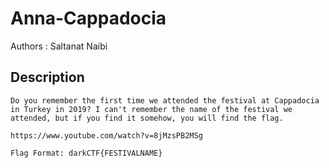 # Anna-Cappadocia

Authors : Saltanat Naibi

## Description
```
Do you remember the first time we attended the festival at Cappadocia in Turkey in 2019? I can't remember the name of the festival we attended, but if you find it somehow, you will find the flag.

https://www.youtube.com/watch?v=8jMzsPB2MSg

Flag Format: darkCTF{FESTIVALNAME}
```
